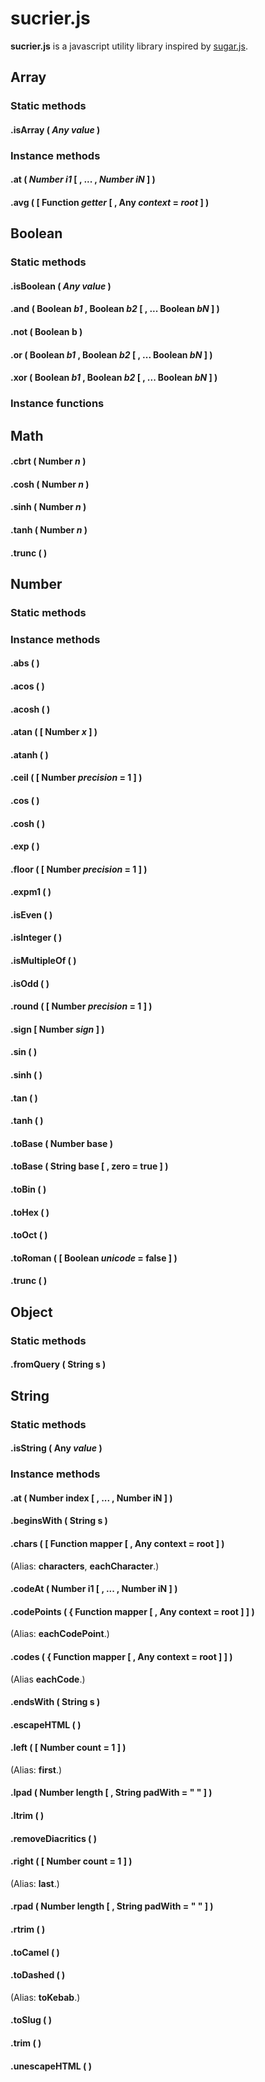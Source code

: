 # sucrier.js
**sucrier.js** is a javascript utility library inspired by [sugar.js](https://sugarjs.com/).

## Array

### Static methods

#### .isArray ( *Any value* )

### Instance methods

#### .at ( *Number i1* [ , ... , *Number iN* ] )

#### .avg ( [ Function *getter* [ , Any *context* = *root* ] )

## Boolean

### Static methods

#### .isBoolean ( *Any value* )

#### .and ( Boolean *b1* , Boolean *b2* [ , ... Boolean *bN* ] )

#### .not ( Boolean b )

#### .or ( Boolean *b1* , Boolean *b2* [ , ... Boolean *bN* ] )

#### .xor ( Boolean *b1* , Boolean *b2* [ , ... Boolean *bN* ] )

### Instance functions

## Math

#### .cbrt ( Number *n* )

#### .cosh ( Number *n* )

#### .sinh ( Number *n* )

#### .tanh ( Number *n* )

#### .trunc ( )

## Number

### Static methods

### Instance methods

#### .abs ( )

#### .acos ( )

#### .acosh ( )

#### .atan ( [ Number *x* ] )

#### .atanh ( )

#### .ceil ( [ Number *precision* = 1 ] )

#### .cos ( )

#### .cosh ( )

#### .exp ( )

#### .floor ( [ Number _precision_ = 1 ] )

#### .expm1 ( )

#### .isEven ( )

#### .isInteger ( )

#### .isMultipleOf ( )

#### .isOdd ( )

#### .round ( [ Number _precision_ = 1 ] )

#### .sign [ Number *sign* ] )

#### .sin ( )

#### .sinh ( )

#### .tan ( )

#### .tanh ( )

#### .toBase ( Number base )

#### .toBase ( String base [ , zero = true ] )

#### .toBin ( )

#### .toHex ( )

#### .toOct ( )

#### .toRoman ( [ Boolean *unicode* = false ] )

#### .trunc ( )

## Object

### Static methods

#### .fromQuery ( String s )

## String

### Static methods

#### .isString ( Any *value* )

### Instance methods

#### .at ( Number index [ , ... , Number iN ] )

#### .beginsWith ( String s )

#### .chars ( [ Function mapper [ , Any context = root ] )
(Alias: **characters**, **eachCharacter**.)

#### .codeAt ( Number i1 [ , ... , Number iN ] )

#### .codePoints ( { Function mapper [ , Any context = root ] ] )
(Alias: **eachCodePoint**.)

#### .codes ( { Function mapper [ , Any context = root ] ] )
(Alias **eachCode**.)

#### .endsWith ( String s )

#### .escapeHTML ( )

#### .left ( [ Number count = 1 ] )
(Alias: **first**.)

#### .lpad ( Number length [ , String padWith = " " ] )

#### .ltrim ( )

#### .removeDiacritics ( )

#### .right ( [ Number count = 1 ] )
(Alias: **last**.)

#### .rpad ( Number length [ , String padWith = " " ] )

#### .rtrim ( )

#### .toCamel ( )

#### .toDashed ( )
(Alias: **toKebab**.)

#### .toSlug ( )

#### .trim ( )

#### .unescapeHTML ( )
